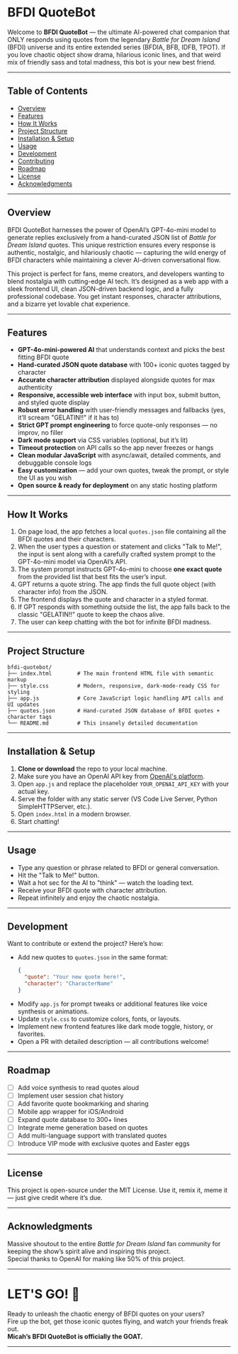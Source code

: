 # BFDI QuoteBot

Welcome to **BFDI QuoteBot** — the ultimate AI-powered chat companion that ONLY responds using quotes from the legendary *Battle for Dream Island* (BFDI) universe and its entire extended series (BFDIA, BFB, IDFB, TPOT). If you love chaotic object show drama, hilarious iconic lines, and that weird mix of friendly sass and total madness, this bot is your new best friend.

---

## Table of Contents
- [Overview](#overview)
- [Features](#features)
- [How It Works](#how-it-works)
- [Project Structure](#project-structure)
- [Installation & Setup](#installation--setup)
- [Usage](#usage)
- [Development](#development)
- [Contributing](#contributing)
- [Roadmap](#roadmap)
- [License](#license)
- [Acknowledgments](#acknowledgments)

---

## Overview

BFDI QuoteBot harnesses the power of OpenAI’s GPT-4o-mini model to generate replies exclusively from a hand-curated JSON list of *Battle for Dream Island* quotes. This unique restriction ensures every response is authentic, nostalgic, and hilariously chaotic — capturing the wild energy of BFDI characters while maintaining a clever AI-driven conversational flow.

This project is perfect for fans, meme creators, and developers wanting to blend nostalgia with cutting-edge AI tech. It’s designed as a web app with a sleek frontend UI, clean JSON-driven backend logic, and a fully professional codebase. You get instant responses, character attributions, and a bizarre yet lovable chat experience.

---

## Features

- **GPT-4o-mini-powered AI** that understands context and picks the best fitting BFDI quote
- **Hand-curated JSON quote database** with 100+ iconic quotes tagged by character
- **Accurate character attribution** displayed alongside quotes for max authenticity
- **Responsive, accessible web interface** with input box, submit button, and styled quote display
- **Robust error handling** with user-friendly messages and fallbacks (yes, it’ll scream "GELATIN!!" if it has to)
- **Strict GPT prompt engineering** to force quote-only responses — no improv, no filler
- **Dark mode support** via CSS variables (optional, but it’s lit)
- **Timeout protection** on API calls so the app never freezes or hangs
- **Clean modular JavaScript** with async/await, detailed comments, and debuggable console logs
- **Easy customization** — add your own quotes, tweak the prompt, or style the UI as you wish
- **Open source & ready for deployment** on any static hosting platform

---

## How It Works

1. On page load, the app fetches a local `quotes.json` file containing all the BFDI quotes and their characters.
2. When the user types a question or statement and clicks "Talk to Me!", the input is sent along with a carefully crafted system prompt to the GPT-4o-mini model via OpenAI’s API.
3. The system prompt instructs GPT-4o-mini to choose **one exact quote** from the provided list that best fits the user’s input.
4. GPT returns a quote string. The app finds the full quote object (with character info) from the JSON.
5. The frontend displays the quote and character in a styled format.
6. If GPT responds with something outside the list, the app falls back to the classic "GELATIN!!" quote to keep the chaos alive.
7. The user can keep chatting with the bot for infinite BFDI madness.

---

## Project Structure

```
bfdi-quotebot/
├── index.html        # The main frontend HTML file with semantic markup
├── style.css         # Modern, responsive, dark-mode-ready CSS for styling
├── app.js            # Core JavaScript logic handling API calls and UI updates
├── quotes.json       # Hand-curated JSON database of BFDI quotes + character tags
└── README.md         # This insanely detailed documentation
```

---

## Installation & Setup

1. **Clone or download** the repo to your local machine.
2. Make sure you have an OpenAI API key from [OpenAI's platform](https://platform.openai.com).
3. Open `app.js` and replace the placeholder `YOUR_OPENAI_API_KEY` with your actual key.
4. Serve the folder with any static server (VS Code Live Server, Python SimpleHTTPServer, etc.).
5. Open `index.html` in a modern browser.
6. Start chatting!

---

## Usage

- Type any question or phrase related to BFDI or general conversation.
- Hit the "Talk to Me!" button.
- Wait a hot sec for the AI to "think" — watch the loading text.
- Receive your BFDI quote with character attribution.
- Repeat infinitely and enjoy the chaotic nostalgia.

---

## Development

Want to contribute or extend the project? Here’s how:

- Add new quotes to `quotes.json` in the same format:  
  ```json
  {
    "quote": "Your new quote here!",
    "character": "CharacterName"
  }
  ```
- Modify `app.js` for prompt tweaks or additional features like voice synthesis or animations.
- Update `style.css` to customize colors, fonts, or layouts.
- Implement new frontend features like dark mode toggle, history, or favorites.
- Open a PR with detailed description — all contributions welcome!

---

## Roadmap

- [ ] Add voice synthesis to read quotes aloud  
- [ ] Implement user session chat history  
- [ ] Add favorite quote bookmarking and sharing  
- [ ] Mobile app wrapper for iOS/Android  
- [ ] Expand quote database to 300+ lines  
- [ ] Integrate meme generation based on quotes  
- [ ] Add multi-language support with translated quotes  
- [ ] Introduce VIP mode with exclusive quotes and Easter eggs  

---

## License

This project is open-source under the MIT License. Use it, remix it, meme it — just give credit where it’s due.

---

## Acknowledgments

Massive shoutout to the entire *Battle for Dream Island* fan community for keeping the show’s spirit alive and inspiring this project.  
Special thanks to OpenAI for making like 50% of this project.

---

# LET'S GO! 🚀  
Ready to unleash the chaotic energy of BFDI quotes on your users?  
Fire up the bot, get those iconic quotes flying, and watch your friends freak out.  
**Micah’s BFDI QuoteBot is officially the GOAT.**  

---
